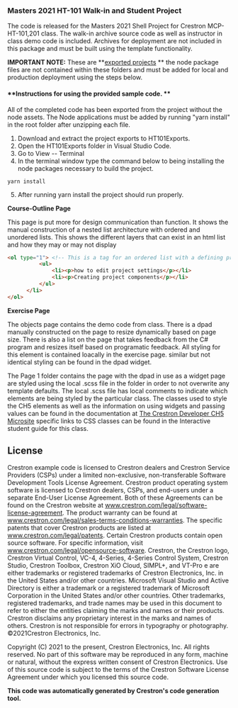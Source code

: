 ### Masters 2021 HT-101 Walk-in and Student Project

The code is released for the Masters 2021 Shell Project for Crestron MCP-HT-101,201 class.  The walk-in archive source code as well as instructor in class demo code is included.  Archives for deployment are not included in this package and must be built using the template functionality. 



**IMPORTANT NOTE:** These are **<u>exported projects</u> ** the node package files are not contained within these folders and must be added for local and production deployment using the steps below.

#### **Instructions for using the provided sample code. **

All of the completed code has been exported from the project without the node assets. The Node applications must be added by running "yarn install" in the root folder after unzipping each file.

1. Download and extract the project exports to HT101Exports. 
2. Open the HT101Exports folder in Visual Studio Code. 
3. Go to View -- Terminal 
4. In the terminal window type the command below to being installing the node packages necessary to build the project. 

```shell
yarn install
```

5. After running yarn install the project should run properly. 

**Course-Outline Page**

This page is put more for design communication than function.  It shows the manual construction of a nested list architecture with ordered and unordered lists.  This shows the different layers that can exist in an html list and how they may or may not display

```HTML
<ol type="1"> <!-- This is a tag for an ordered list with a defining property to display numbered -->             <li><h4>Project Structure</h4> 
          <ul>
              <li><p>how to edit project settings</p></li>
              <li><p>Creating project components</p></li>  
          </ul>
      </li>
</ol>
```



**Exercise Page**

The objects page contains the demo code from class.  There is a dpad manually constructed on the page to resize dynamically based on page size.  There is also a list on the page that takes feedback from the C# program and resizes itself based on programatic feedback. All styling for this element is contained loacally in the exercise page.  similar but not identical styling can be found in the dpad widget.  

 The Page 1 folder contains the page with the dpad in use as a widget page are styled using the local .scss file in the folder in order to not overwrite any template defaults. The local .scss file has local comments to indicate which elements are being styled by the particular class.  The classes used to style the CH5 elements  as well as the information on using widgets and passing values can be found in the documentation at  <a href = "https://developer.crestron.com">The Crestron Developer CH5 Microsite</a> specific links to CSS classes can be found in the Interactive student guide for this class. 


## License

Crestron example code is licensed to Crestron dealers and Crestron Service Providers (CSPs) under a limited non-exclusive, non-transferable Software Development Tools License Agreement. Crestron product operating system software is licensed to Crestron dealers, CSPs, and end-users under a separate End-User License Agreement. Both of these Agreements can be found on the Crestron website at www.crestron.com/legal/software-license-agreement. The product warranty can be found at www.crestron.com/legal/sales-terms-conditions-warranties. The specific patents that cover Crestron products are listed at www.crestron.com/legal/patents. Certain Crestron products contain open source software. For specific information, visit www.crestron.com/legal/opensource-software. Crestron, the Crestron logo, Crestron Virtual Control, VC-4, 4-Series, 4-Series Control System, Crestron Studio, Crestron Toolbox, Crestron XiO Cloud, SIMPL+, and VT-Pro e are either trademarks or registered trademarks of Crestron Electronics, Inc. in the United States and/or other countries. Microsoft Visual Studio and Active Directory is either a trademark or a registered trademark of Microsoft Corporation in the United States and/or other countries. Other trademarks, registered trademarks, and trade names may be used in this document to refer to either the entities claiming the marks and names or their products. Crestron disclaims any proprietary interest in the marks and names of others. Crestron is not responsible for errors in typography or photography. ©2021Crestron Electronics, Inc.

 Copyright (C) 2021 to the present, Crestron Electronics, Inc. All rights reserved.  No part of this software may be reproduced in any form, machine or natural, without the express written consent of Crestron Electronics. Use of this source code is subject to the terms of the Crestron Software License Agreement under which you licensed this source code.

 **This code was automatically generated by Crestron's code generation tool.**